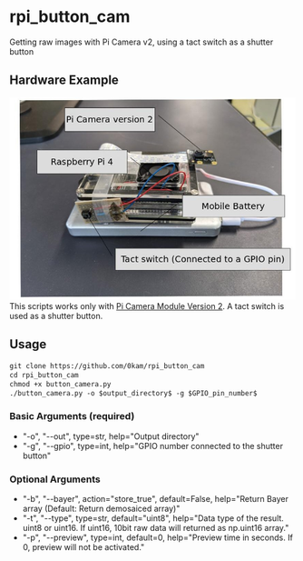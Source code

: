 # rpi_button_cam
Getting raw images with Pi Camera v2, using a tact switch as a shutter button 

## Hardware Example
![](hardware_example.jpg) 
This scripts works only with [Pi Camera Module Version 2](https://www.raspberrypi.org/products/camera-module-v2/). A tact switch is used as a shutter button.
## Usage
```
git clone https://github.com/0kam/rpi_button_cam
cd rpi_button_cam
chmod +x button_camera.py
./button_camera.py -o $output_directory$ -g $GPIO_pin_number$
```
### Basic Arguments (required)
- "-o", "--out", type=str, help="Output directory"
- "-g", "--gpio", type=int, help="GPIO number connected to the shutter button"
### Optional Arguments
- "-b", "--bayer", action="store_true", default=False, help="Return Bayer array (Default: Return demosaiced array)"
- "-t", "--type", type=str, default="uint8", help="Data type of the result. uint8 or uint16. If uint16, 10bit raw data will returned as np.uint16 array."
- "-p", "--preview", type=int, default=0, help="Preview time in seconds. If 0, preview will not be activated."
